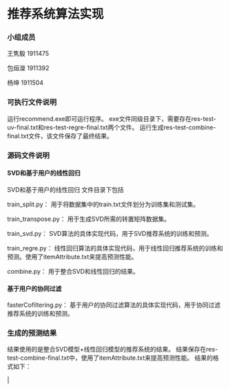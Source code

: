 # 推荐系统算法实现

### 小组成员

王隽毅  1911475

包烜濚 1911392

杨坤     1911504

### 可执行文件说明

运行recommend.exe即可运行程序。
exe文件同级目录下，需要存在res-test-uv-final.txt和res-test-regre-final.txt两个文件。
运行生成res-test-combine-final.txt文件，该文件保存了最终结果。

### 源码文件说明

#### SVD和基于用户的线性回归

SVD和基于用户的线性回归 文件目录下包括

train_split.py： 用于将数据集中的train.txt文件划分为训练集和测试集。

train_transpose.py： 用于生成SVD所需的转置矩阵数据集。

train_svd.py： SVD算法的具体实现代码，用于SVD推荐系统的训练和预测。

train_regre.py： 线性回归算法的具体实现代码，用于线性回归推荐系统的训练和预测。使用了itemAttribute.txt来提高预测性能。

combine.py： 用于整合SVD和线性回归的结果。

#### 基于用户的协同过滤

fasterCofiltering.py： 基于用户的协同过滤算法的具体实现代码，用于协同过滤推荐系统的训练和预测。

### 生成的预测结果

结果使用的是整合SVD模型+线性回归模型的推荐系统的结果。
结果保存在res-test-combine-final.txt中，使用了itemAttribute.txt来提高预测性能。
结果的格式如下：

<user id>|<numbers of rating items>
<item id>   <score>